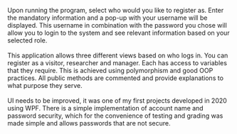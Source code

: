 Upon running the program, select who would you like to register as. Enter the mandatory information and a pop-up with your username will be displayed. This username in combination with the password you chose will allow you to login to the system and see relevant information based on your selected role.<br/><br/>
This application allows three different views based on who logs in. You can register as a visitor, researcher and manager. Each has access to variables that they require. This is achieved using polymorphism and good OOP practices. All public methods are commented and provide explanations to what purpose they serve.<br/><br/>
UI needs to be improved, it was one of my first projects developed in 2020 using WPF.
There is a simple implementation of account name and password security, which for the convenience of testing and grading was made simple and allows passwords that are not secure. 
